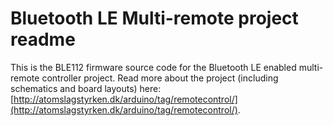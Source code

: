 # Bluetooth LE Multi-remote project readme

This is the BLE112 firmware source code for the Bluetooth LE enabled multi-remote controller project. Read more about the project (including schematics and board layouts) here: [http://atomslagstyrken.dk/arduino/tag/remotecontrol/](http://atomslagstyrken.dk/arduino/tag/remotecontrol/).